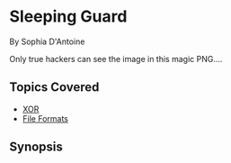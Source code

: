 # Sleeping Guard  

By Sophia D'Antoine



Only true hackers can see the image in this magic PNG.... 
## Topics Covered

- [XOR](/cryptography/what-is-xor/)
- [File Formats](/forensics/what-are-file-formats/)
## Synopsis

